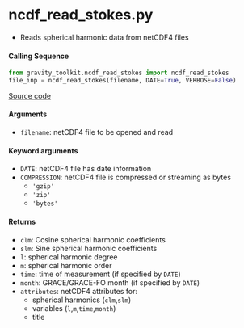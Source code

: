 ncdf_read_stokes.py
===================

- Reads spherical harmonic data from netCDF4 files

#### Calling Sequence
```python
from gravity_toolkit.ncdf_read_stokes import ncdf_read_stokes
file_inp = ncdf_read_stokes(filename, DATE=True, VERBOSE=False)
```
[Source code](https://github.com/tsutterley/read-GRACE-harmonics/blob/main/gravity_toolkit/ncdf_read_stokes.py)

#### Arguments
- `filename`: netCDF4 file to be opened and read

#### Keyword arguments
- `DATE`: netCDF4 file has date information
- `COMPRESSION`: netCDF4 file is compressed or streaming as bytes
    * `'gzip'`
    * `'zip'`
    * `'bytes'`

#### Returns
- `clm`: Cosine spherical harmonic coefficients
- `slm`: Sine spherical harmonic coefficients
- `l`: spherical harmonic degree
- `m`: spherical harmonic order
- `time`: time of measurement (if specified by `DATE`)
- `month`: GRACE/GRACE-FO month (if specified by `DATE`)
- `attributes`: netCDF4 attributes for:
    * spherical harmonics (`clm`,`slm`)
    * variables (`l`,`m`,`time`,`month`)
    * title
